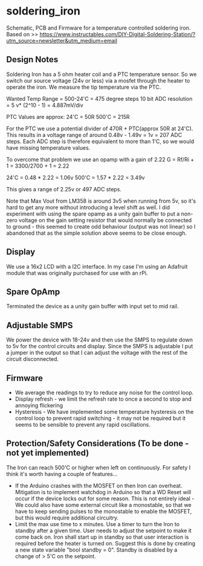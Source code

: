 # soldering_iron

Schematic, PCB and Firmware for a temperature controlled soldering iron.   
Based on >> https://www.instructables.com/DIY-Digital-Soldering-Station/?utm_source=newsletter&utm_medium=email

## Design Notes
Soldering Iron has a 5 ohm heater coil and a PTC temperature sensor.  So we switch our source voltage (24v or less) via  a mosfet through the heater to operate the iron.  We measure the tip temperature via the PTC.

Wanted Temp Range = 500-24'C = 475 degree steps
10 bit ADC resolution = 5 v* (2^10 - 1) = 4.887mV/div

PTC Values are approx:
24'C = 50R
500'C = 215R

For the PTC we use a potential divider of 470R + PTC(approx 50R at 24'C).   This results in a voltage range of around 0.48v - 1.49v = 1v = 207 ADC steps.   Each ADC step is therefore equivalent to more than 1'C, so we would have missing temperature values.

To overcome that problem we use an opamp with a gain of 2.22
G = Rf/Ri + 1 = 3300/2700 + 1 = 2.22

24'C    = 0.48 * 2.22 = 1.06v
500'C = 1.57 * 2.22 = 3.49v

This gives a range of 2.25v or 497 ADC steps.

Note that Max Vout from LM358 is around 3v5 when running from 5v, so it's hard to get any more without introducing a level shift as well.  I did experiment with using the spare opamp as a unity gain buffer to put a non-zero voltage on the gain setting resistor that would normally be connected to ground - this seemed to create odd behaviour (output was not linear) so I abandoned that as the simple solution above seems to be close enough.

## Display
We use a 16x2 LCD with a I2C interface.  In my case I'm using an Adafruit module that was originally purchased for use with an rPi.

## Spare OpAmp
Terminated the device as a unity gain buffer with input set to mid rail.

## Adjustable SMPS
We power the device with 18-24v and then use the SMPS to regulate down to 5v for the control circuits and display.  Since the SMPS is adjustable I put a jumper in the output so that I can adjust the voltage with the rest of the circuit disconnected.

## Firmware
- We average the readings to try to reduce any noise for the control loop.
- Display refresh - we limit the refresh rate to once a second to stop and annoying flickering 
- Hysteresis - We have implemented some temperature hysteresis on the control loop to prevent rapid switching - it may not be required but it seems to be sensible to prevent any rapid oscillations.

## Protection/Safety Considerations (To be done - not yet implemented)
The Iron can reach 500'C or higher when left on continuously.  For safety I think it's worth having a couple of features...
- If the Arduino crashes with the MOSFET on then Iron can overheat.  Mitigation is to implement watchdog in Arduino so that a WD Reset will occur if the device locks out for some reason.  This is not entirely ideal - We could also have some external circuit like a monostable, so that we have to keep sending pulses to the monostable to enable the MOSFET, but this would require additional circuitry.
- Limit the max use time to x minutes.  Use a timer to turn the Iron to standby after a given time.  User needs to adjust the setpoint to make it come back on.  Iron shall start up in standby so that user interaction is required before the heater is turned on.   Suggest this is done by creating a new state variable "bool standby = 0".   Standby is disabled by a change of > 5'C on the setpoint. 
